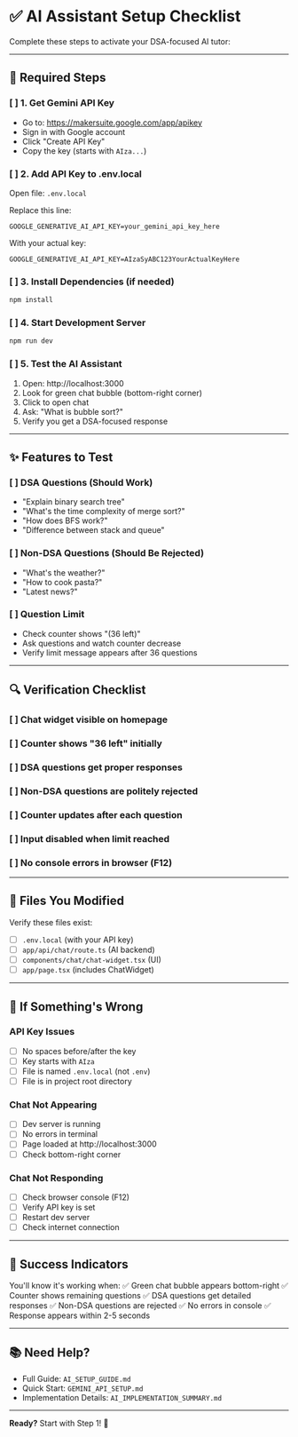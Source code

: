 # ✅ AI Assistant Setup Checklist

Complete these steps to activate your DSA-focused AI tutor:

---

## 🎯 Required Steps

### [ ] 1. Get Gemini API Key
- Go to: https://makersuite.google.com/app/apikey
- Sign in with Google account
- Click "Create API Key"
- Copy the key (starts with `AIza...`)

### [ ] 2. Add API Key to .env.local
Open file: `.env.local`

Replace this line:
```
GOOGLE_GENERATIVE_AI_API_KEY=your_gemini_api_key_here
```

With your actual key:
```
GOOGLE_GENERATIVE_AI_API_KEY=AIzaSyABC123YourActualKeyHere
```

### [ ] 3. Install Dependencies (if needed)
```bash
npm install
```

### [ ] 4. Start Development Server
```bash
npm run dev
```

### [ ] 5. Test the AI Assistant
1. Open: http://localhost:3000
2. Look for green chat bubble (bottom-right corner)
3. Click to open chat
4. Ask: "What is bubble sort?"
5. Verify you get a DSA-focused response

---

## ✨ Features to Test

### [ ] DSA Questions (Should Work)
- "Explain binary search tree"
- "What's the time complexity of merge sort?"
- "How does BFS work?"
- "Difference between stack and queue"

### [ ] Non-DSA Questions (Should Be Rejected)
- "What's the weather?"
- "How to cook pasta?"
- "Latest news?"

### [ ] Question Limit
- Check counter shows "(36 left)"
- Ask questions and watch counter decrease
- Verify limit message appears after 36 questions

---

## 🔍 Verification Checklist

### [ ] Chat widget visible on homepage
### [ ] Counter shows "36 left" initially
### [ ] DSA questions get proper responses
### [ ] Non-DSA questions are politely rejected
### [ ] Counter updates after each question
### [ ] Input disabled when limit reached
### [ ] No console errors in browser (F12)

---

## 📁 Files You Modified

Verify these files exist:
- [ ] `.env.local` (with your API key)
- [ ] `app/api/chat/route.ts` (AI backend)
- [ ] `components/chat/chat-widget.tsx` (UI)
- [ ] `app/page.tsx` (includes ChatWidget)

---

## 🐛 If Something's Wrong

### API Key Issues
- [ ] No spaces before/after the key
- [ ] Key starts with `AIza`
- [ ] File is named `.env.local` (not `.env`)
- [ ] File is in project root directory

### Chat Not Appearing
- [ ] Dev server is running
- [ ] No errors in terminal
- [ ] Page loaded at http://localhost:3000
- [ ] Check bottom-right corner

### Chat Not Responding
- [ ] Check browser console (F12)
- [ ] Verify API key is set
- [ ] Restart dev server
- [ ] Check internet connection

---

## 🎉 Success Indicators

You'll know it's working when:
✅ Green chat bubble appears bottom-right
✅ Counter shows remaining questions
✅ DSA questions get detailed responses
✅ Non-DSA questions are rejected
✅ No errors in console
✅ Response appears within 2-5 seconds

---

## 📚 Need Help?

- Full Guide: `AI_SETUP_GUIDE.md`
- Quick Start: `GEMINI_API_SETUP.md`
- Implementation Details: `AI_IMPLEMENTATION_SUMMARY.md`

---

**Ready?** Start with Step 1! 🚀
